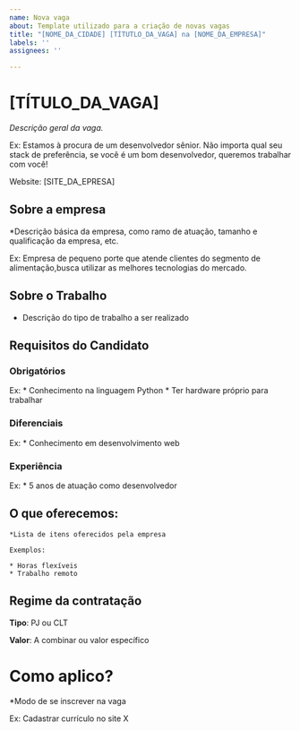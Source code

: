 ```yaml
---
name: Nova vaga
about: Template utilizado para a criação de novas vagas
title: "[NOME_DA_CIDADE] [TÍTUTLO_DA_VAGA] na [NOME_DA_EMPRESA]"
labels: ''
assignees: ''

---
```


# [TÍTULO_DA_VAGA]

*Descrição geral da vaga.*

Ex: Estamos à procura de um desenvolvedor sênior.
Não importa qual seu stack de preferência, se você é um bom desenvolvedor, queremos trabalhar com você!

Website: [SITE_DA_EPRESA]

## Sobre a empresa

*Descrição básica da empresa, como ramo de atuação, tamanho e qualificação da empresa, etc.

Ex: Empresa de pequeno porte que atende clientes do segmento de alimentação,busca utilizar as melhores tecnologias do mercado.

## Sobre o Trabalho

* Descrição do tipo de trabalho a ser realizado

## Requisitos do Candidato

### Obrigatórios

  Ex: 
    * Conhecimento na linguagem Python
    * Ter hardware próprio para trabalhar
    

### Diferenciais
  Ex: 
    * Conhecimento em desenvolvimento web
    
### Experiência
  Ex:
    * 5 anos de atuação como desenvolvedor

## O que oferecemos:

    *Lista de itens oferecidos pela empresa
    
    Exemplos:
    
    * Horas flexíveis
    * Trabalho remoto
    
## Regime da contratação

**Tipo**: PJ ou CLT

**Valor**: A combinar ou valor específico

# Como aplico?

*Modo de se inscrever na vaga

Ex: Cadastrar currículo no site X
